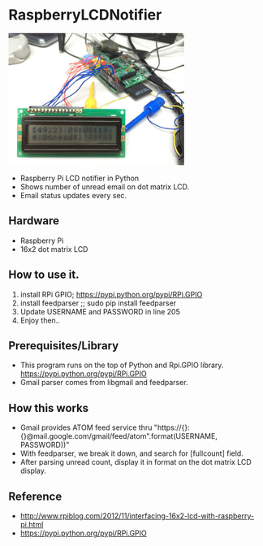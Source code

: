 RaspberryLCDNotifier
====================

![RpiGmailer](https://github.com/ssegma/RaspberryLCDNotifier/blob/master/Rpi_Gmailnotifier.jpg)

* Raspberry Pi LCD notifier in Python
* Shows number of unread email on dot matrix LCD.
* Email status updates every sec.


Hardware
---------
* Raspberry Pi
* 16x2 dot matrix LCD

How to use it.
-----------------
1. install RPi GPIO; https://pypi.python.org/pypi/RPi.GPIO
2. install feedparser ;; sudo pip install feedparser 
3. Update   USERNAME and PASSWORD in line 205
4. Enjoy then..


Prerequisites/Library 
--------------
* This program runs on the top of Python and Rpi.GPIO library. https://pypi.python.org/pypi/RPi.GPIO
* Gmail parser comes from libgmail and feedparser.


How this works
-----------------
* Gmail provides ATOM feed service thru "https://{}:{}@mail.google.com/gmail/feed/atom".format(USERNAME, PASSWORD))"
* With feedparser, we break it down, and search for [fullcount] field.
* After parsing unread count, display it in format on the dot matrix LCD display.
  

Reference
------------
* http://www.rpiblog.com/2012/11/interfacing-16x2-lcd-with-raspberry-pi.html
* https://pypi.python.org/pypi/RPi.GPIO
 

